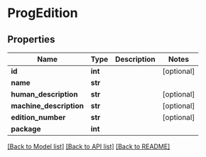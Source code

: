 # ProgEdition

## Properties
Name | Type | Description | Notes
------------ | ------------- | ------------- | -------------
**id** | **int** |  | [optional] 
**name** | **str** |  | 
**human_description** | **str** |  | [optional] 
**machine_description** | **str** |  | [optional] 
**edition_number** | **str** |  | [optional] 
**package** | **int** |  | 

[[Back to Model list]](../README.md#documentation-for-models) [[Back to API list]](../README.md#documentation-for-api-endpoints) [[Back to README]](../README.md)


